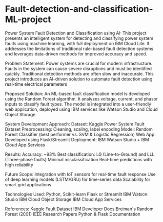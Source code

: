 # Fault-detection-and-classification-ML-project

Power System Fault Detection and Classification using AI:
This project presents an intelligent system for detecting and classifying power system faults using machine learning, with full deployment on IBM Cloud Lite. It addresses the limitations of traditional rule-based fault detection systems and leverages data-driven methods for improved accuracy and speed.

Problem Statement:
Power systems are crucial for modern infrastructure. Faults in the system can cause severe disruptions and must be identified quickly. Traditional detection methods are often slow and inaccurate. This project introduces an AI-driven solution to automate fault detection using real-time electrical parameters

Proposed Solution:
An ML-based fault classification model is developed using the Random Forest algorithm. It analyzes voltage, current, and phasor inputs to classify fault types. The model is integrated into a user-friendly web application, deployed using IBM services like Watson Studio and Cloud Object Storage.

System Development Approach:
Dataset: Kaggle Power System Fault Dataset
Preprocessing: Cleaning, scaling, label encoding
Model: Random Forest Classifier (best performer vs. SVM & Logistic Regression)
Web App: Developed using Flask/Streamlit
Deployment: IBM Watson Studio + IBM Cloud App Services

Results:
Accuracy: ~93%
Best classification: LG (Line-to-Ground) and LLL (Three-phase faults)
Minimal misclassification
Real-time predictions with high reliability

Future Scope:
Integration with IoT sensors for real-time fault response
Use of deep learning models (LSTM/GRU) for time-series data
Scalability for smart grid applications

Technologies Used:
Python, Scikit-learn
Flask or Streamlit
IBM Watson Studio
IBM Cloud Object Storage
IBM Cloud App Services

 References:
Kaggle Fault Dataset
IBM Developer Docs
Breiman's Random Forest (2001)
IEEE Research Papers
Python & Flask Documentation


